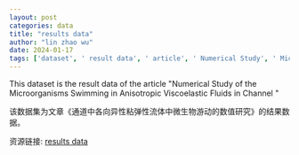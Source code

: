 ```yaml
---
layout: post
categories: data
title: "results data"
author: "lin zhao wu"
date: 2024-01-17
tags: ['dataset', ' result data', ' article', ' Numerical Study', ' Microorganisms Swimming', ' Anisotropic Viscoelastic Fluids', ' channel']
---
```


This dataset is the result data of the article "Numerical Study of the Microorganisms Swimming in Anisotropic Viscoelastic Fluids in Channel "

该数据集为文章《通道中各向异性粘弹性流体中微生物游动的数值研究》的结果数据。

资源链接: [results data](https://doi.org/10.57760/sciencedb.j00140.00043)
